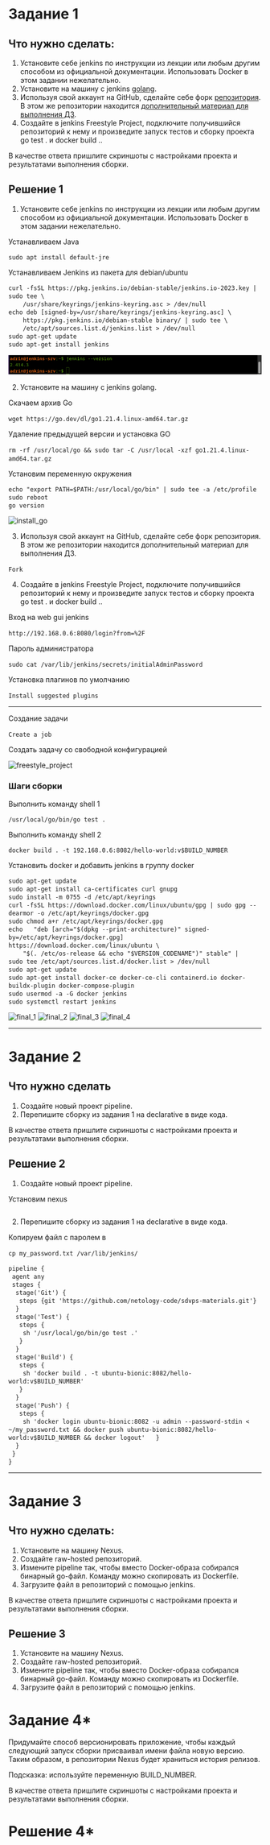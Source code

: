 # Задание 1

## Что нужно сделать:

1. Установите себе jenkins по инструкции из лекции или любым другим способом из официальной документации. Использовать Docker в этом задании нежелательно.
2. Установите на машину с jenkins [golang](https://golang.org/doc/install).
3. Используя свой аккаунт на GitHub, сделайте себе форк [репозитория](https://github.com/netology-code/sdvps-materials.git). В этом же репозитории находится [дополнительный материал для выполнения ДЗ](https://github.com/netology-code/sdvps-materials/blob/main/CICD/8.2-hw.md).
4. Создайте в jenkins Freestyle Project, подключите получившийся репозиторий к нему и произведите запуск тестов и сборку проекта go test . и docker build ..

В качестве ответа пришлите скриншоты с настройками проекта и результатами выполнения сборки.

## Решение 1

1. Установите себе jenkins по инструкции из лекции или любым другим способом из официальной документации. Использовать Docker в этом задании нежелательно.

Устанавливаем Java
```
sudo apt install default-jre
```
Устанавливаем Jenkins из пакета для debian/ubuntu
```
curl -fsSL https://pkg.jenkins.io/debian-stable/jenkins.io-2023.key | sudo tee \
    /usr/share/keyrings/jenkins-keyring.asc > /dev/null
echo deb [signed-by=/usr/share/keyrings/jenkins-keyring.asc] \
    https://pkg.jenkins.io/debian-stable binary/ | sudo tee \
    /etc/apt/sources.list.d/jenkins.list > /dev/null
sudo apt-get update
sudo apt-get install jenkins
```

![install_jenkins](img/8-02-1_install-jenkins_1.png)

2. Установите на машину с jenkins golang.

Скачаем архив Go

```wget https://go.dev/dl/go1.21.4.linux-amd64.tar.gz```

Удаление предыдущей версии и установка GO

```rm -rf /usr/local/go && sudo tar -C /usr/local -xzf go1.21.4.linux-amd64.tar.gz```
 
 Установим переменную окружения

```
echo "export PATH=$PATH:/usr/local/go/bin" | sudo tee -a /etc/profile
sudo reboot
go version
```

![install_go](img/8-02-1_install_go_2.png)

3. Используя свой аккаунт на GitHub, сделайте себе форк репозитория. В этом же репозитории находится дополнительный материал для выполнения ДЗ.

```Fork```

4. Создайте в jenkins Freestyle Project, подключите получившийся репозиторий к нему и произведите запуск тестов и сборку проекта go test . и docker build ..

Вход на web gui jenkins

```http://192.168.0.6:8080/login?from=%2F```

Пароль администратора

```sudo cat /var/lib/jenkins/secrets/initialAdminPassword```

Установка плагинов по умолчанию

```Install suggested plugins```

---

Создание задачи

```Create a job```

Создать задачу со свободной конфигурацией

![freestyle_project](img/8-02-1_freestyle_project_4.png)

### Шаги сборки

Выполнить команду shell 1

```
/usr/local/go/bin/go test .
```

Выполнить команду shell 2

```
docker build . -t 192.168.0.6:8082/hello-world:v$BUILD_NUMBER
```

Установить docker и добавить jenkins в группу docker

```
sudo apt-get update
sudo apt-get install ca-certificates curl gnupg
sudo install -m 0755 -d /etc/apt/keyrings
curl -fsSL https://download.docker.com/linux/ubuntu/gpg | sudo gpg --dearmor -o /etc/apt/keyrings/docker.gpg
sudo chmod a+r /etc/apt/keyrings/docker.gpg
echo   "deb [arch="$(dpkg --print-architecture)" signed-by=/etc/apt/keyrings/docker.gpg] https://download.docker.com/linux/ubuntu \
    "$(. /etc/os-release && echo "$VERSION_CODENAME")" stable" |   sudo tee /etc/apt/sources.list.d/docker.list > /dev/null
sudo apt-get update
sudo apt-get install docker-ce docker-ce-cli containerd.io docker-buildx-plugin docker-compose-plugin
sudo usermod -a -G docker jenkins
sudo systemctl restart jenkins
```

![final_1](img/8-02-1_final_1_4.png)
![final_2](img/8-02-1_final_2_4.png)
![final_3](img/8-02-1_final_3_4.png)
![final_4](img/8-02-1_final_4_4.png)



---

# Задание 2

## Что нужно сделать

1. Создайте новый проект pipeline.
2. Перепишите сборку из задания 1 на declarative в виде кода.

В качестве ответа пришлите скриншоты с настройками проекта и результатами выполнения сборки.


## Решение 2

1. Создайте новый проект pipeline.

Установим nexus

```sudo docker run -d -p 8081:8081 -p 8082:8082 --name nexus -e INSTALL4J_ADD_VM_PARAMS="-Xms1024m-Xmx1024m -XX:MaxDirectMemorySize=1024m" sonatype/nexus3
```

2. Перепишите сборку из задания 1 на declarative в виде кода.

Копируем файл с паролем в 

```cp my_password.txt /var/lib/jenkins/```

```
pipeline {
 agent any
 stages {
  stage('Git') {
   steps {git 'https://github.com/netology-code/sdvps-materials.git'}
  }
  stage('Test') {
   steps {
    sh '/usr/local/go/bin/go test .'
   }
  }
  stage('Build') {
   steps {
    sh 'docker build . -t ubuntu-bionic:8082/hello-world:v$BUILD_NUMBER'
   }
  }
  stage('Push') {
   steps {
    sh 'docker login ubuntu-bionic:8082 -u admin --password-stdin < ~/my_password.txt && docker push ubuntu-bionic:8082/hello-world:v$BUILD_NUMBER && docker logout'   }
  }
 }
}
```

---

# Задание 3

## Что нужно сделать:

1. Установите на машину Nexus.
2. Создайте raw-hosted репозиторий.
3. Измените pipeline так, чтобы вместо Docker-образа собирался бинарный go-файл. Команду можно скопировать из Dockerfile.
4. Загрузите файл в репозиторий с помощью jenkins.

В качестве ответа пришлите скриншоты с настройками проекта и результатами выполнения сборки.

## Решение 3

1. Установите на машину Nexus.
2. Создайте raw-hosted репозиторий.
3. Измените pipeline так, чтобы вместо Docker-образа собирался бинарный go-файл. Команду можно скопировать из Dockerfile.
4. Загрузите файл в репозиторий с помощью jenkins.

# Задание 4*

Придумайте способ версионировать приложение, чтобы каждый следующий запуск сборки присваивал имени файла новую версию. Таким образом, в репозитории Nexus будет храниться история релизов.

Подсказка: используйте переменную BUILD_NUMBER.

В качестве ответа пришлите скриншоты с настройками проекта и результатами выполнения сборки.

# Решение 4*

